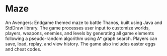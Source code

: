 # Maze
An Avengers: Endgame themed maze to battle Thanos, built using Java and StdDraw library. The game processes user input to customize worlds, players, weapons, enemies, and levels by generating all game elements following a pseudo-random algorithm using A* graph search. Players can save, load, replay, and view history. The game also includes easter eggs and cheat codes.
